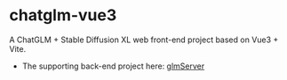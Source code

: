 # chatglm-vue3

A ChatGLM + Stable Diffusion XL web front-end project based on Vue3 + Vite.

- The supporting back-end project here: [glmServer](https://github.com/Gzh0821/glmServer)
